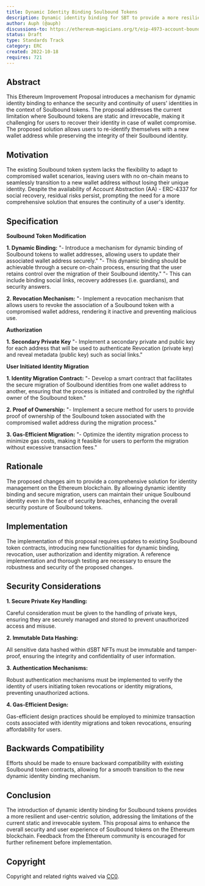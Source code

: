 ```yaml
---
title: Dynamic Identity Binding Soulbound Tokens
description: Dynamic identity binding for SBT to provide a more resilient and user-centric solution
author: Auph (@auph)
discussions-to: https://ethereum-magicians.org/t/eip-4973-account-bound-tokens/8825
status: Draft
type: Standards Track
category: ERC
created: 2022-10-18
requires: 721
---
```


## Abstract

This Ethereum Improvement Proposal introduces a mechanism for dynamic identity binding to enhance the security and continuity of users' identities in the context of Soulbound tokens. The proposal addresses the current limitation where Soulbound tokens are static and irrevocable, making it challenging for users to recover their identity in case of wallet compromise. The proposed solution allows users to re-identify themselves with a new wallet address while preserving the integrity of their Soulbound identity.

## Motivation

The existing Soulbound token system lacks the flexibility to adapt to compromised wallet scenarios, leaving users with no on-chain means to seamlessly transition to a new wallet address without losing their unique identity. Despite the availability of Account Abstraction (AA) - ERC-4337 for social recovery, residual risks persist, prompting the need for a more comprehensive solution that ensures the continuity of a user's identity.

## Specification

**Soulbound Token Modification**

**1. Dynamic Binding:**
"- Introduce a mechanism for dynamic binding of Soulbound tokens to wallet addresses, allowing users to update their associated wallet address securely."
"- This dynamic binding should be achievable through a secure on-chain process, ensuring that the user retains control over the migration of their Soulbound identity."
"- This can include binding social links, recovery addresses (i.e. guardians), and security answers.

**2. Revocation Mechanism:**
"- Implement a revocation mechanism that allows users to revoke the association of a Soulbound token with a compromised wallet address, rendering it inactive and preventing malicious use.

**Authorization**

**1. Secondary Private Key**
"- Implement a secondary private and public key for each address that will be used to authenticate Revocation (private key) and reveal metadata (public key) such as social links."

**User Initiated Identity Migration**

**1. Identity Migration Contract:**
"- Develop a smart contract that facilitates the secure migration of Soulbound identities from one wallet address to another, ensuring that the process is initiated and controlled by the rightful owner of the Soulbound token."

**2. Proof of Ownership:**
"- Implement a secure method for users to provide proof of ownership of the Soulbound token associated with the compromised wallet address during the migration process."

**3. Gas-Efficient Migration:**
"- Optimize the identity migration process to minimize gas costs, making it feasible for users to perform the migration without excessive transaction fees."

## Rationale

The proposed changes aim to provide a comprehensive solution for identity management on the Ethereum blockchain. By allowing dynamic identity binding and secure migration, users can maintain their unique Soulbound identity even in the face of security breaches, enhancing the overall security posture of Soulbound tokens.

## Implementation

The implementation of this proposal requires updates to existing Soulbound token contracts, introducing new functionalities for dynamic binding, revocation, user authorization and identity migration. A reference implementation and thorough testing are necessary to ensure the robustness and security of the proposed changes.

## Security Considerations

**1. Secure Private Key Handling:**

Careful consideration must be given to the handling of private keys, ensuring they are securely managed and stored to prevent unauthorized access and misuse.

**2. Immutable Data Hashing:**

All sensitive data hashed within dSBT NFTs must be immutable and tamper-proof, ensuring the integrity and confidentiality of user information.

**3. Authentication Mechanisms:**

Robust authentication mechanisms must be implemented to verify the identity of users initiating token revocations or identity migrations, preventing unauthorized actions.

**4. Gas-Efficient Design:**

Gas-efficient design practices should be employed to minimize transaction costs associated with identity migrations and token revocations, ensuring affordability for users.

## Backwards Compatibility

Efforts should be made to ensure backward compatibility with existing Soulbound token contracts, allowing for a smooth transition to the new dynamic identity binding mechanism.

## Conclusion

The introduction of dynamic identity binding for Soulbound tokens provides a more resilient and user-centric solution, addressing the limitations of the current static and irrevocable system. This proposal aims to enhance the overall security and user experience of Soulbound tokens on the Ethereum blockchain. Feedback from the Ethereum community is encouraged for further refinement before implementation.

## Copyright

Copyright and related rights waived via [CC0](../LICENSE.md).
